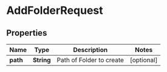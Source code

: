 

# AddFolderRequest


## Properties

| Name | Type | Description | Notes |
|------------ | ------------- | ------------- | -------------|
|**path** | **String** | Path of Folder to create |  [optional] |



